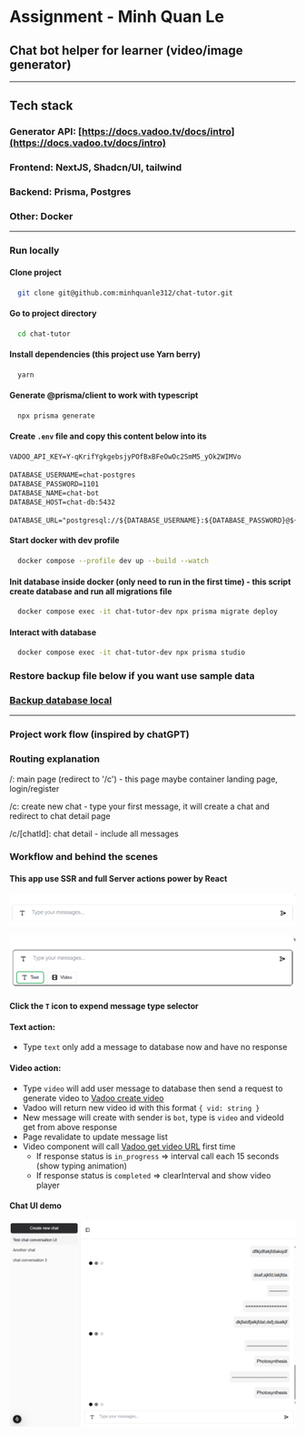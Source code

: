 # Assignment - Minh Quan Le

## Chat bot helper for learner (video/image generator)

---

## Tech stack

### Generator API: [https://docs.vadoo.tv/docs/intro](https://docs.vadoo.tv/docs/intro)

### Frontend: NextJS, Shadcn/UI, tailwind

### Backend: Prisma, Postgres

### Other: Docker

---

### Run locally

#### Clone project

```bash
  git clone git@github.com:minhquanle312/chat-tutor.git
```

#### Go to project directory

```bash
  cd chat-tutor
```

#### Install dependencies (this project use Yarn berry)

```bash
  yarn
```

#### Generate @prisma/client to work with typescript

```bash
  npx prisma generate
```

#### Create `.env` file and copy this content below into its

```
VADOO_API_KEY=Y-qKrifYgkgebsjyPOfBxBFeOwOc2SmM5_yOk2WIMVo

DATABASE_USERNAME=chat-postgres
DATABASE_PASSWORD=1101
DATABASE_NAME=chat-bot
DATABASE_HOST=chat-db:5432

DATABASE_URL="postgresql://${DATABASE_USERNAME}:${DATABASE_PASSWORD}@${DATABASE_HOST}/${DATABASE_NAME}"
```

#### Start docker with dev profile

```bash
  docker compose --profile dev up --build --watch
```

#### Init database inside docker (only need to run in the first time) - this script create database and run all migrations file

```bash
  docker compose exec -it chat-tutor-dev npx prisma migrate deploy
```

#### Interact with database

```bash
  docker compose exec -it chat-tutor-dev npx prisma studio
```

### Restore backup file below if you want use sample data

### [Backup database local](public/db/chat-bot-backup-local.sql)

---

### Project work flow (inspired by chatGPT)

### Routing explanation

/: main page (redirect to '/c') - this page maybe container landing page, login/register

/c: create new chat - type your first message, it will create a chat and redirect to chat detail page

/c/[chatId]: chat detail - include all messages

### Workflow and behind the scenes

#### This app use SSR and full Server actions power by React

![Chat input demo](public/assets/images/chat-input.png)

![Chat input expended](public/assets/images/chat-input-expand.png)

#### Click the `T` icon to expend message type selector

#### Text action:

- Type `text` only add a message to database now and have no response

#### Video action:

- Type `video` will add user message to database then send a request to generate video to [Vadoo create video](https://docs.vadoo.tv/docs/guide/create-an-ai-video)
- Vadoo will return new video id with this format `{ vid: string }`
- New message will create with sender is `bot`, type is `video` and videoId get from above response
- Page revalidate to update message list
- Video component will call [Vadoo get video URL](https://docs.vadoo.tv/docs/guide/get-video-url) first time
  - If response status is `in_progress` => interval call each 15 seconds (show typing animation)
  - If response status is `completed` => clearInterval and show video player

#### Chat UI demo

![Chat UI demo](public/assets/images/chat-UI.png)
